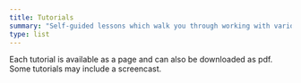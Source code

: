 ```yaml
---
title: Tutorials
summary: "Self-guided lessons which walk you through working with various aspects of DataScribe."
type: list
---
```


Each tutorial is available as a page and can also be downloaded as pdf. Some tutorials may include a screencast.
